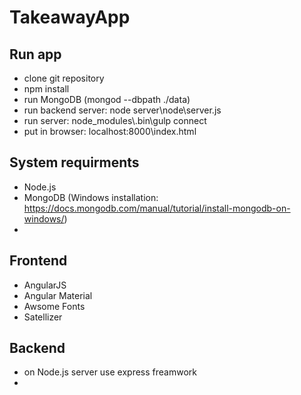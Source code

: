 # TakeawayApp

## Run app
* clone git repository
* npm install
* run MongoDB (mongod --dbpath ./data)
* run backend server: node server\node\server.js
* run server: node_modules\\.bin\gulp connect
* put in browser: localhost:8000\index.html

## System requirments
* Node.js
* MongoDB (Windows installation: https://docs.mongodb.com/manual/tutorial/install-mongodb-on-windows/)
* 

## Frontend
* AngularJS
* Angular Material
* Awsome Fonts
* Satellizer

## Backend
* on Node.js server use express freamwork
* 
